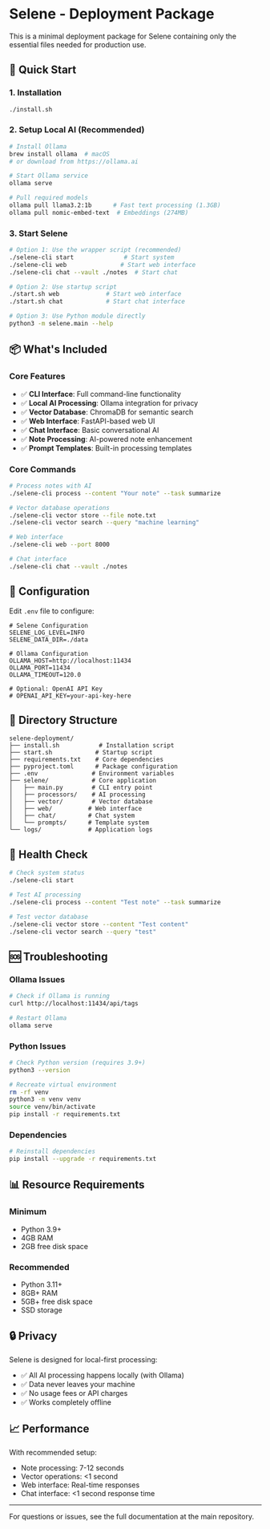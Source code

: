 # Selene - Deployment Package

This is a minimal deployment package for Selene containing only the essential files needed for production use.

## 🚀 Quick Start

### 1. Installation
```bash
./install.sh
```

### 2. Setup Local AI (Recommended)
```bash
# Install Ollama
brew install ollama  # macOS
# or download from https://ollama.ai

# Start Ollama service
ollama serve

# Pull required models
ollama pull llama3.2:1b      # Fast text processing (1.3GB)
ollama pull nomic-embed-text  # Embeddings (274MB)
```

### 3. Start Selene
```bash
# Option 1: Use the wrapper script (recommended)
./selene-cli start              # Start system
./selene-cli web               # Start web interface
./selene-cli chat --vault ./notes  # Start chat

# Option 2: Use startup script
./start.sh web             # Start web interface
./start.sh chat            # Start chat interface

# Option 3: Use Python module directly
python3 -m selene.main --help
```

## 📦 What's Included

### Core Features
- ✅ **CLI Interface**: Full command-line functionality
- ✅ **Local AI Processing**: Ollama integration for privacy
- ✅ **Vector Database**: ChromaDB for semantic search
- ✅ **Web Interface**: FastAPI-based web UI
- ✅ **Chat Interface**: Basic conversational AI
- ✅ **Note Processing**: AI-powered note enhancement
- ✅ **Prompt Templates**: Built-in processing templates

### Core Commands
```bash
# Process notes with AI
./selene-cli process --content "Your note" --task summarize

# Vector database operations
./selene-cli vector store --file note.txt
./selene-cli vector search --query "machine learning"

# Web interface
./selene-cli web --port 8000

# Chat interface
./selene-cli chat --vault ./notes
```

## 🔧 Configuration

Edit `.env` file to configure:
```env
# Selene Configuration
SELENE_LOG_LEVEL=INFO
SELENE_DATA_DIR=./data

# Ollama Configuration
OLLAMA_HOST=http://localhost:11434
OLLAMA_PORT=11434
OLLAMA_TIMEOUT=120.0

# Optional: OpenAI API Key
# OPENAI_API_KEY=your-api-key-here
```

## 📁 Directory Structure

```
selene-deployment/
├── install.sh           # Installation script
├── start.sh            # Startup script
├── requirements.txt    # Core dependencies
├── pyproject.toml      # Package configuration
├── .env               # Environment variables
├── selene/            # Core application
│   ├── main.py        # CLI entry point
│   ├── processors/    # AI processing
│   ├── vector/        # Vector database
│   ├── web/          # Web interface
│   ├── chat/         # Chat system
│   └── prompts/      # Template system
└── logs/             # Application logs
```

## 🏥 Health Check

```bash
# Check system status
./selene-cli start

# Test AI processing
./selene-cli process --content "Test note" --task summarize

# Test vector database
./selene-cli vector store --content "Test content"
./selene-cli vector search --query "test"
```

## 🆘 Troubleshooting

### Ollama Issues
```bash
# Check if Ollama is running
curl http://localhost:11434/api/tags

# Restart Ollama
ollama serve
```

### Python Issues
```bash
# Check Python version (requires 3.9+)
python3 --version

# Recreate virtual environment
rm -rf venv
python3 -m venv venv
source venv/bin/activate
pip install -r requirements.txt
```

### Dependencies
```bash
# Reinstall dependencies
pip install --upgrade -r requirements.txt
```

## 📊 Resource Requirements

### Minimum
- Python 3.9+
- 4GB RAM
- 2GB free disk space

### Recommended
- Python 3.11+
- 8GB+ RAM
- 5GB+ free disk space
- SSD storage

## 🔒 Privacy

Selene is designed for local-first processing:
- ✅ All AI processing happens locally (with Ollama)
- ✅ Data never leaves your machine
- ✅ No usage fees or API charges
- ✅ Works completely offline

## 📈 Performance

With recommended setup:
- Note processing: 7-12 seconds
- Vector operations: <1 second
- Web interface: Real-time responses
- Chat interface: <1 second response time

---

For questions or issues, see the full documentation at the main repository.
